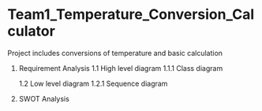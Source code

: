 # Team1_Temperature_Conversion_Calculator
Project includes conversions of temperature and basic calculation

1. Requirement Analysis
     1.1 High level diagram
         1.1.1 Class diagram

     1.2 Low level diagram
         1.2.1 Sequence diagram

2. SWOT Analysis

